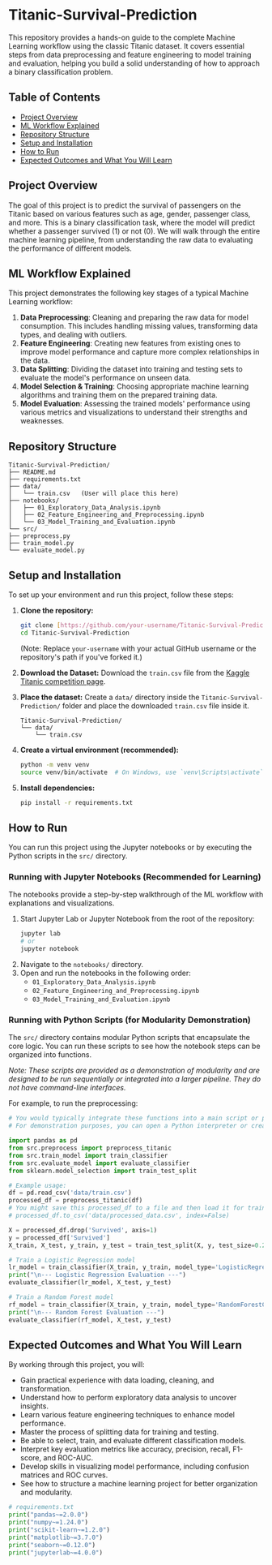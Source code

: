 # Titanic-Survival-Prediction

This repository provides a hands-on guide to the complete Machine Learning workflow using the classic Titanic dataset. It covers essential steps from data preprocessing and feature engineering to model training and evaluation, helping you build a solid understanding of how to approach a binary classification problem.

## Table of Contents

-   [Project Overview](#project-overview)
-   [ML Workflow Explained](#ml-workflow-explained)
-   [Repository Structure](#repository-structure)
-   [Setup and Installation](#setup-and-installation)
-   [How to Run](#how-to-run)
-   [Expected Outcomes and What You Will Learn](#expected-outcomes-and-what-you-will-learn)

## Project Overview

The goal of this project is to predict the survival of passengers on the Titanic based on various features such as age, gender, passenger class, and more. This is a binary classification task, where the model will predict whether a passenger survived (1) or not (0). We will walk through the entire machine learning pipeline, from understanding the raw data to evaluating the performance of different models.

## ML Workflow Explained

This project demonstrates the following key stages of a typical Machine Learning workflow:

1.  **Data Preprocessing**: Cleaning and preparing the raw data for model consumption. This includes handling missing values, transforming data types, and dealing with outliers.
2.  **Feature Engineering**: Creating new features from existing ones to improve model performance and capture more complex relationships in the data.
3.  **Data Splitting**: Dividing the dataset into training and testing sets to evaluate the model's performance on unseen data.
4.  **Model Selection & Training**: Choosing appropriate machine learning algorithms and training them on the prepared training data.
5.  **Model Evaluation**: Assessing the trained models' performance using various metrics and visualizations to understand their strengths and weaknesses.

## Repository Structure

```
Titanic-Survival-Prediction/
├── README.md
├── requirements.txt
├── data/
│   └── train.csv   (User will place this here)
├── notebooks/
│   ├── 01_Exploratory_Data_Analysis.ipynb
│   ├── 02_Feature_Engineering_and_Preprocessing.ipynb
│   └── 03_Model_Training_and_Evaluation.ipynb
└── src/
├── preprocess.py
├── train_model.py
└── evaluate_model.py
```

## Setup and Installation

To set up your environment and run this project, follow these steps:

1.  **Clone the repository:**
    ```bash
    git clone [https://github.com/your-username/Titanic-Survival-Prediction.git](https://github.com/your-username/Titanic-Survival-Prediction.git)
    cd Titanic-Survival-Prediction
    ```
    (Note: Replace `your-username` with your actual GitHub username or the repository's path if you've forked it.)

2.  **Download the Dataset:**
    Download the `train.csv` file from the [Kaggle Titanic competition page](https://www.kaggle.com/c/titanic/data).

3.  **Place the dataset:**
    Create a `data/` directory inside the `Titanic-Survival-Prediction/` folder and place the downloaded `train.csv` file inside it.
    ```
    Titanic-Survival-Prediction/
    └── data/
        └── train.csv
    ```

4.  **Create a virtual environment (recommended):**
    ```bash
    python -m venv venv
    source venv/bin/activate  # On Windows, use `venv\Scripts\activate`
    ```

5.  **Install dependencies:**
    ```bash
    pip install -r requirements.txt
    ```

## How to Run

You can run this project using the Jupyter notebooks or by executing the Python scripts in the `src/` directory.

### Running with Jupyter Notebooks (Recommended for Learning)

The notebooks provide a step-by-step walkthrough of the ML workflow with explanations and visualizations.

1.  Start Jupyter Lab or Jupyter Notebook from the root of the repository:
    ```bash
    jupyter lab
    # or
    jupyter notebook
    ```
2.  Navigate to the `notebooks/` directory.
3.  Open and run the notebooks in the following order:
    -   `01_Exploratory_Data_Analysis.ipynb`
    -   `02_Feature_Engineering_and_Preprocessing.ipynb`
    -   `03_Model_Training_and_Evaluation.ipynb`

### Running with Python Scripts (for Modularity Demonstration)

The `src/` directory contains modular Python scripts that encapsulate the core logic. You can run these scripts to see how the notebook steps can be organized into functions.

*Note: These scripts are provided as a demonstration of modularity and are designed to be run sequentially or integrated into a larger pipeline. They do not have command-line interfaces.*

For example, to run the preprocessing:
```python
# You would typically integrate these functions into a main script or pipeline
# For demonstration purposes, you can open a Python interpreter or create a temporary script:

import pandas as pd
from src.preprocess import preprocess_titanic
from src.train_model import train_classifier
from src.evaluate_model import evaluate_classifier
from sklearn.model_selection import train_test_split

# Example usage:
df = pd.read_csv('data/train.csv')
processed_df = preprocess_titanic(df)
# You might save this processed_df to a file and then load it for training
# processed_df.to_csv('data/processed_data.csv', index=False)

X = processed_df.drop('Survived', axis=1)
y = processed_df['Survived']
X_train, X_test, y_train, y_test = train_test_split(X, y, test_size=0.2, random_state=42, stratify=y)

# Train a Logistic Regression model
lr_model = train_classifier(X_train, y_train, model_type='LogisticRegression')
print("\n--- Logistic Regression Evaluation ---")
evaluate_classifier(lr_model, X_test, y_test)

# Train a Random Forest model
rf_model = train_classifier(X_train, y_train, model_type='RandomForestClassifier')
print("\n--- Random Forest Evaluation ---")
evaluate_classifier(rf_model, X_test, y_test)
```

## Expected Outcomes and What You Will Learn
By working through this project, you will:

- Gain practical experience with data loading, cleaning, and transformation.
- Understand how to perform exploratory data analysis to uncover insights.
- Learn various feature engineering techniques to enhance model performance.
- Master the process of splitting data for training and testing.
- Be able to select, train, and evaluate different classification models.
- Interpret key evaluation metrics like accuracy, precision, recall, F1-score, and ROC-AUC.
- Develop skills in visualizing model performance, including confusion matrices and ROC curves.
- See how to structure a machine learning project for better organization and modularity.

```python
# requirements.txt
print("pandas~=2.0.0")
print("numpy~=1.24.0")
print("scikit-learn~=1.2.0")
print("matplotlib~=3.7.0")
print("seaborn~=0.12.0")
print("jupyterlab~=4.0.0")
```
